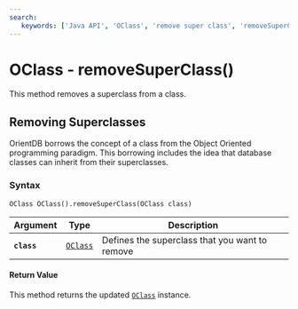 ```yaml
---
search:
   keywords: ['Java API', 'OClass', 'remove super class', 'removeSuperClass']
---
```


# OClass - removeSuperClass()

This method removes a superclass from a class.

## Removing Superclasses

OrientDB borrows the concept of a class from the Object Oriented programming paradigm.  This borrowing includes the idea that database classes can inherit from their superclasses.

### Syntax

```
OClass OClass().removeSuperClass(OClass class)
```

| Argument | Type | Description |
|---|---|---|
| **`class`** | [`OClass`](../OClass.md) | Defines the superclass that you want to remove |

#### Return Value

This method returns the updated [`OClass`](../OClass.md) instance.
